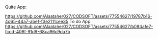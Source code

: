 Quite App:

https://github.com/Alaataher027/CODSOFT/assets/77554627/19787b16-4d65-44a7-abef-f3e2111cee35
To do App
https://github.com/Alaataher027/CODSOFT/assets/77554627/b084afe7-fccd-408f-91d9-68ca96c9da7b




